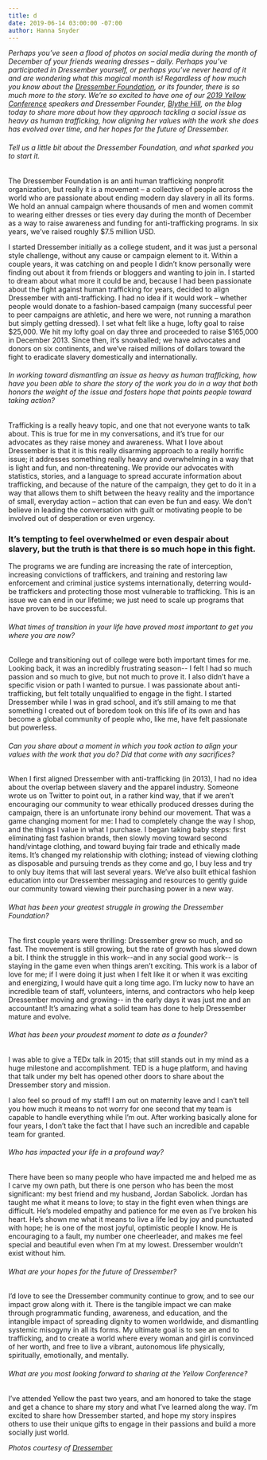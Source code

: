 ```yaml
---
title: d
date: 2019-06-14 03:00:00 -07:00
author: Hanna Snyder
---
```


_Perhaps you’ve seen a flood of photos on social media during the month of December of your friends wearing dresses – daily. Perhaps you’ve participated in Dressember yourself, or perhaps you’ve never heard of it and are wondering what this magical month is! Regardless of how much you know about the [Dressember Foundation](https://www.dressember.org/), or its founder, there is so much more to the story. We’re so excited to have one of our [2019 Yellow Conference](https://yellowcollective.lpages.co/yellow-conference-2019/) speakers and Dressember Founder, [Blythe Hill](https://www.instagram.com/blythehill/), on the blog today to share more about how they approach tackling a social issue as heavy as human trafficking, how aligning her values with the work she does has evolved over time, and her hopes for the future of Dressember._

###### Tell us a little bit about the Dressember Foundation, and what sparked you to start it.

The Dressember Foundation is an anti human trafficking nonprofit organization, but really it is a movement – a collective of people across the world who are passionate about ending modern day slavery in all its forms. We hold an annual campaign where thousands of men and women commit to wearing either dresses or ties every day during the month of December as a way to raise awareness and funding for anti-trafficking programs. In six years, we’ve raised roughly $7.5 million USD. 

I started Dressember initially as a college student, and it was just a personal style challenge, without any cause or campaign element to it. Within a couple years, it was catching on and people I didn’t know personally were finding out about it from friends or bloggers and wanting to join in. I started to dream about what more it could be and, because I had been passionate about the fight against human trafficking for years, decided to align Dressember with anti-trafficking. I had no idea if it would work – whether people would donate to a fashion-based campaign (many successful peer to peer campaigns are athletic, and here we were, not running a marathon but simply getting dressed). I set what felt like a huge, lofty goal to raise $25,000. We hit my lofty goal on day three and proceeded to raise $165,000 in December 2013. Since then, it’s snowballed; we have advocates and donors on six continents, and we’ve raised millions of dollars toward the fight to eradicate slavery domestically and internationally.

###### In working toward dismantling an issue as heavy as human trafficking, how have you been able to share the story of the work you do in a way that both honors the weight of the issue and fosters hope that points people toward taking action?

Trafficking is a really heavy topic, and one that not everyone wants to talk about. This is true for me in my conversations, and it’s true for our advocates as they raise money and awareness. What I love about Dressember is that it is this really disarming approach to a really horrific issue; it addresses something really heavy and overwhelming in a way that is light and fun, and non-threatening. We provide our advocates with statistics, stories, and a language to spread accurate information about trafficking, and because of the nature of the campaign, they get to do it in a way that allows them to shift between the heavy reality and the importance of small, everyday action – action that can even be fun and easy. We don’t believe in leading the conversation with guilt or motivating people to be involved out of desperation or even urgency. 

### It’s tempting to feel overwhelmed or even despair about slavery, but the truth is that there is so much hope in this fight. 

The programs we are funding are increasing the rate of interception, increasing convictions of traffickers, and training and restoring law enforcement and criminal justice systems internationally, deterring would-be traffickers and protecting those most vulnerable to trafficking. This is an issue we can end in our lifetime; we just need to scale up programs that have proven to be successful.

###### What times of transition in your life have proved most important to get you where you are now? 

College and transitioning out of college were both important times for me. Looking back, it was an incredibly frustrating season-- I felt I had so much passion and so much to give, but not much to prove it. I also didn’t have a specific vision or path I wanted to pursue. I was passionate about anti-trafficking, but felt totally unqualified to engage in the fight. I started Dressember while I was in grad school, and it’s still amaing to me that something I created out of boredom took on this life of its own and has become a global community of people who, like me, have felt passionate but powerless. 

###### Can you share about a moment in which you took action to align your values with the work that you do? Did that come with any sacrifices?

When I first aligned Dressember with anti-trafficking (in 2013), I had no idea about the overlap between slavery and the apparel industry. Someone wrote us on Twitter to point out, in a rather kind way, that if we aren’t encouraging our community to wear ethically produced dresses during the campaign, there is an unfortunate irony behind our movement. That was a game changing moment for me: I had to completely change the way I shop, and the things I value in what I purchase. I began taking baby steps: first eliminating fast fashion brands, then slowly moving toward second hand/vintage clothing, and toward buying fair trade and ethically made items. It’s changed my relationship with clothing; instead of viewing clothing as disposable and pursuing trends as they come and go, I buy less and try to only buy items that will last several years. We’ve also built ethical fashion education into our Dressember messaging and resources to gently guide our community toward viewing their purchasing power in a new way. 

###### What has been your greatest struggle in growing the Dressember Foundation?

The first couple years were thrilling: Dressember grew so much, and so fast. The movement is still growing, but the rate of growth has slowed down a bit. I think the struggle in this work--and in any social good work-- is staying in the game even when things aren’t exciting. This work is a labor of love for me; if I were doing it just when I felt like it or when it was exciting and energizing, I would have quit a long time ago. I’m lucky now to have an incredible team of staff, volunteers, interns, and contractors who help keep Dressember moving and growing-- in the early days it was just me and an accountant! It’s amazing what a solid team has done to help Dressember mature and evolve. 

###### What has been your proudest moment to date as a founder?

I was able to give a TEDx talk in 2015; that still stands out in my mind as a huge milestone and accomplishment. TED is a huge platform, and having that talk under my belt has opened other doors to share about the Dressember story and mission. 

I also feel so proud of my staff! I am out on maternity leave and I can’t tell you how much it means to not worry for one second that my team is capable to handle everything while I’m out. After working basically alone for four years, I don’t take the fact that I have such an incredible and capable team for granted. 

###### Who has impacted your life in a profound way?

There have been so many people who have impacted me and helped me as I carve my own path, but there is one person who has been the most significant: my best friend and my husband, Jordan Sabolick. Jordan has taught me what it means to love; to stay in the fight even when things are difficult. He’s modeled empathy and patience for me even as I’ve broken his heart. He’s shown me what it means to live a life led by joy and punctuated with hope; he is one of the most joyful, optimistic people I know. He is encouraging to a fault, my number one cheerleader, and makes me feel special and beautiful even when I’m at my lowest. Dressember wouldn’t exist without him. 

###### What are your hopes for the future of Dressember?

I’d love to see the Dressember community continue to grow, and to see our impact grow along with it. There is the tangible impact we can make through programmatic funding, awareness, and education, and the intangible impact of spreading dignity to women worldwide, and dismantling systemic misogyny in all its forms. My ultimate goal is to see an end to trafficking, and to create a world where every woman and girl is convinced of her worth, and free to live a vibrant, autonomous life physically, spiritually, emotionally, and mentally. 

###### What are you most looking forward to sharing at the Yellow Conference?

I’ve attended Yellow the past two years, and am honored to take the stage and get a chance to share my story and what I’ve learned along the way. I’m excited to share how Dressember started, and hope my story inspires others to use their unique gifts to engage in their passions and build a more socially just world.

_Photos courtesy of [Dressember](https://www.dressember.org/)_